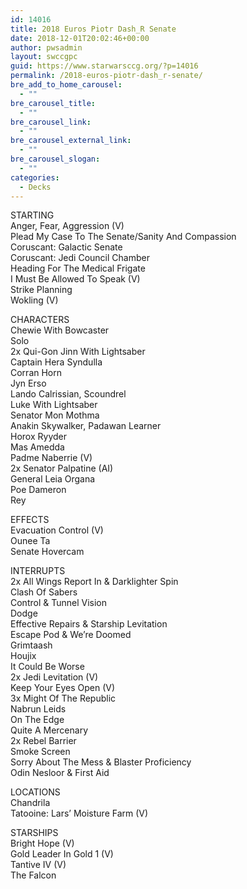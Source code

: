 ```yaml
---
id: 14016
title: 2018 Euros Piotr Dash_R Senate
date: 2018-12-01T20:02:46+00:00
author: pwsadmin
layout: swccgpc
guid: https://www.starwarsccg.org/?p=14016
permalink: /2018-euros-piotr-dash_r-senate/
bre_add_to_home_carousel:
  - ""
bre_carousel_title:
  - ""
bre_carousel_link:
  - ""
bre_carousel_external_link:
  - ""
bre_carousel_slogan:
  - ""
categories:
  - Decks
---
```

STARTING  
Anger, Fear, Aggression (V)  
Plead My Case To The Senate/Sanity And Compassion  
Coruscant: Galactic Senate  
Coruscant: Jedi Council Chamber  
Heading For The Medical Frigate  
I Must Be Allowed To Speak (V)  
Strike Planning  
Wokling (V)

CHARACTERS  
Chewie With Bowcaster  
Solo  
2x Qui-Gon Jinn With Lightsaber  
Captain Hera Syndulla  
Corran Horn  
Jyn Erso  
Lando Calrissian, Scoundrel  
Luke With Lightsaber  
Senator Mon Mothma  
Anakin Skywalker, Padawan Learner  
Horox Ryyder  
Mas Amedda  
Padme Naberrie (V)  
2x Senator Palpatine (AI)  
General Leia Organa  
Poe Dameron  
Rey

EFFECTS  
Evacuation Control (V)  
Ounee Ta  
Senate Hovercam

INTERRUPTS  
2x All Wings Report In & Darklighter Spin  
Clash Of Sabers  
Control & Tunnel Vision  
Dodge  
Effective Repairs & Starship Levitation  
Escape Pod & We&#8217;re Doomed  
Grimtaash  
Houjix  
It Could Be Worse  
2x Jedi Levitation (V)  
Keep Your Eyes Open (V)  
3x Might Of The Republic  
Nabrun Leids  
On The Edge  
Quite A Mercenary  
2x Rebel Barrier  
Smoke Screen  
Sorry About The Mess & Blaster Proficiency  
Odin Nesloor & First Aid 

LOCATIONS  
Chandrila  
Tatooine: Lars&#8217; Moisture Farm (V)

STARSHIPS  
Bright Hope (V)  
Gold Leader In Gold 1 (V)  
Tantive IV (V)  
The Falcon